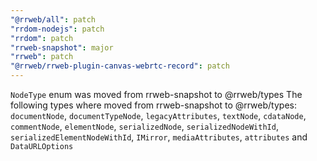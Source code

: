 ```yaml
---
"@rrweb/all": patch
"rrdom-nodejs": patch
"rrdom": patch
"rrweb-snapshot": major
"rrweb": patch
"@rrweb/rrweb-plugin-canvas-webrtc-record": patch
---
```


`NodeType` enum was moved from rrweb-snapshot to @rrweb/types
The following types where moved from rrweb-snapshot to @rrweb/types: `documentNode`, `documentTypeNode`, `legacyAttributes`, `textNode`, `cdataNode`, `commentNode`, `elementNode`, `serializedNode`, `serializedNodeWithId`, `serializedElementNodeWithId`, `IMirror`, `mediaAttributes`, `attributes` and `DataURLOptions`
